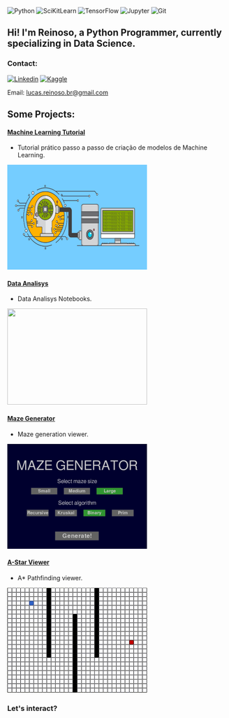 ![Python](https://img.shields.io/badge/Python-3776AB?style=for-the-badge&logo=python&logoColor=white) ![SciKitLearn](https://img.shields.io/badge/scikit_learn-F7931E?style=for-the-badge&logo=scikit-learn&logoColor=white) ![TensorFlow](https://img.shields.io/badge/TensorFlow-FF6F00?style=for-the-badge&logo=TensorFlow&logoColor=white) ![Jupyter](https://img.shields.io/badge/Jupyter-F37626.svg?&style=for-the-badge&logo=Jupyter&logoColor=white) ![Git](https://img.shields.io/badge/Git-F05032?style=for-the-badge&logo=git&logoColor=white) 

## Hi! I'm Reinoso, a Python Programmer, currently specializing in Data Science.

### Contact:

[![Linkedin](https://img.shields.io/badge/LinkedIn-0077B5?style=for-the-badge&logo=linkedin&logoColor=white)](https://www.linkedin.com/in/lucas-reinoso-9133b3194/) [![Kaggle](https://img.shields.io/badge/Kaggle-20BEFF?style=for-the-badge&logo=Kaggle&logoColor=white)](https://www.kaggle.com/reinoso)

Email: lucas.reinoso.br@gmail.com

## Some Projects:

#### [Machine Learning Tutorial](https://github.com/EuReinoso/MachineLearning-Tutorial)
- Tutorial prático passo a passo de criação de modelos de Machine Learning.
<img src= "https://github.com/EuReinoso/MachineLearning-Tutorial/blob/master/assets/ML.jpg" width = "320" height = "240" />

#### [Data Analisys](https://github.com/EuReinoso/Data-Analisys)
- Data Analisys Notebooks.
<img src= "https://user-images.githubusercontent.com/77119687/122305587-89355480-cedd-11eb-87aa-72df7c485a60.png" width = "320" height = "220" />

#### [Maze Generator](https://github.com/EuReinoso/Maze-Generator)
- Maze generation viewer.
<img src= "https://github.com/EuReinoso/Maze-Generator/blob/master/assets/large.gif" width = "320" height = "240" />

#### [A-Star Viewer](https://github.com/EuReinoso/A-Star-Visual)
- A* Pathfinding viewer.
<img src= "https://github.com/EuReinoso/A-Star-Visual/blob/master/assets/main.gif" width = "320" height = "240" />



### Let's interact?
